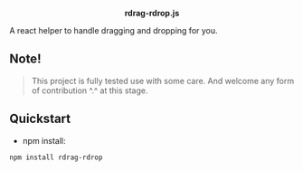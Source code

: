 <p align="center">
  <b>rdrag-rdrop.js</b>
  <div>
    A react helper to handle dragging and dropping for you.
  </div>
</p>

## Note!
> This project is fully tested use with some care. And welcome any form of contribution ^.^ at this stage.

## Quickstart
 - npm install: 
  ```bash
  npm install rdrag-rdrop
  ```